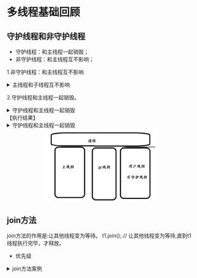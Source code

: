 # 多线程基础回顾
## 守护线程和非守护线程
* 守护线程：和主线程一起销毁；
* 非守护线程：和主线程互不影响；

1.非守护线程：和主线程互不影响
<details>
<summary>主线程和子线程互不影响</summary>

```java
public class MyThread1 {
    public static void main(String[] args) {
        Thread t1 = new Thread(new Runnable() {
            public void run() {
                for(int i=0;i<30;i++){
                    try {
                        Thread.sleep(300);
                    } catch (InterruptedException e) {
                    }
                    System.out.println("子线程-i:"+i);
                }
            }
        });
        
        t1.start();
        for(int i=0;i<5;i++){
            System.out.println("主线程-i:"+i);
        }
        System.out.println("主线程执行完毕！......");
    }
}
```
</details>

2.守护线程和主线程一起销毁。
<details>
<summary>守护线程和主线程一起销毁 </summary>

```java
package com.eastlong.basic.thread;

/**
 *
 */
public class MyThread1 {
    public static void main(String[] args) {
        Thread t1 = new Thread(new Runnable() {
            public void run() {
                for(int i=0;i<30;i++){
                    try {
                        Thread.sleep(300);
                    } catch (InterruptedException e) {
                    }
                    System.out.println("子线程-i:"+i);
                }
            }
        });
        t1.setDaemon(true);//将t1线程改为守护线程
        t1.start();
        for(int i=0;i<5;i++){
            try {
                Thread.sleep(300);
            } catch (InterruptedException e) {
            }
            System.out.println("主线程-i:"+i);
        }
        System.out.println("主线程执行完毕！......");
    }
}

```
</details>
【执行结果】
<details>
<summary> 守护线程和主线程一起销毁</summary>

```
主线程-i:0
子线程-i:0
主线程-i:1
子线程-i:1
子线程-i:2
主线程-i:2
子线程-i:3
主线程-i:3
子线程-i:4
主线程-i:4
主线程执行完毕！......
```
</details>

<div align="center"><a><img width="300" heigth="300" src="imgs/3/2.PNG"></a></div>

## join方法
join方法的作用是:让其他线程变为等待。
t1.join(); // 让其他线程变为等待,直到t1线程执行完毕，才释放。
* 优先级
<details>
<summary>join方法案例 </summary>

```java
package com.eastlong.basic.thread;

/**
 * join方法
 */
public class Thread005 {
    public static void main(String[] args) {
        Thread thread = new Thread(new Runnable() {
            @Override
            public void run() {
                for(int i=0;i<60;i++){
                    System.out.println("子线程-i:"+i);
                }
            }
        });
        thread.start();
        // 主线程让子线程先执行完毕，再执行
        try {
            thread.join();
        } catch (InterruptedException e) {
            //
        }
        for(int i=0;i<30;i++){
            System.out.println("主线程-i:"+i);
        }
    }
}

```
</details>





